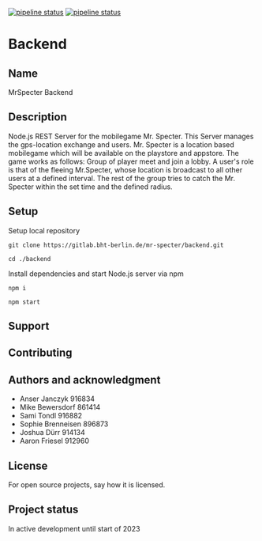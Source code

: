 [![pipeline status](../../../badges/main/pipeline.svg)](../../../pipelines/latest)
[![pipeline status](../../../badges/main/coverage.svg)](../../../pipelines/latest)
# Backend


## Name
MrSpecter Backend

## Description
Node.js REST Server for the mobilegame Mr. Specter. This Server manages the gps-location exchange and users.
Mr. Specter is a location based mobilegame which will be available on the playstore and appstore. The game works as follows:
Group of player meet and join a lobby.
A user's role is that of the fleeing Mr.Specter, whose location is broadcast to all other users at a defined interval.
The rest of the group tries to catch the Mr. Specter within the set time and the defined radius.

## Setup

Setup local repository
```
git clone https://gitlab.bht-berlin.de/mr-specter/backend.git
```
```
cd ./backend
```

Install dependencies and start Node.js server via npm
```
npm i
```
```
npm start
```

## Support

## Contributing

## Authors and acknowledgment
* Anser Janczyk 916834
* Mike Bewersdorf 861414
* Sami Tondl 916882
* Sophie Brenneisen 896873
* Joshua Dürr 914134
* Aaron Friesel 912960

## License
For open source projects, say how it is licensed.

## Project status
In active development until start of 2023
